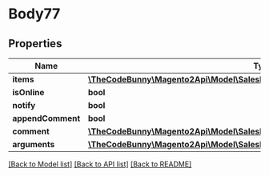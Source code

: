 # Body77

## Properties
Name | Type | Description | Notes
------------ | ------------- | ------------- | -------------
**items** | [**\TheCodeBunny\Magento2Api\Model\SalesDataCreditmemoItemCreationInterface[]**](SalesDataCreditmemoItemCreationInterface.md) |  | [optional] 
**isOnline** | **bool** |  | [optional] 
**notify** | **bool** |  | [optional] 
**appendComment** | **bool** |  | [optional] 
**comment** | [**\TheCodeBunny\Magento2Api\Model\SalesDataCreditmemoCommentCreationInterface**](SalesDataCreditmemoCommentCreationInterface.md) |  | [optional] 
**arguments** | [**\TheCodeBunny\Magento2Api\Model\SalesDataCreditmemoCreationArgumentsInterface**](SalesDataCreditmemoCreationArgumentsInterface.md) |  | [optional] 

[[Back to Model list]](../README.md#documentation-for-models) [[Back to API list]](../README.md#documentation-for-api-endpoints) [[Back to README]](../README.md)


